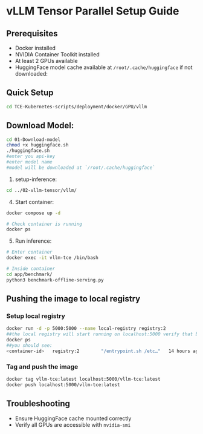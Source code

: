 # vLLM Tensor Parallel Setup Guide

## Prerequisites
- Docker installed
- NVIDIA Container Toolkit installed
- At least 2 GPUs available
- HuggingFace model cache available at `/root/.cache/huggingface` if not downloaded:

## Quick Setup
```bash
cd TCE-Kubernetes-scripts/deployment/docker/GPU/vllm
```
## Download Model:
```bash
cd 01-Download-model
chmod +x huggingface.sh
./huggingface.sh
#enter you api-key
#enter model name
#model will be downloaded at `/root/.cache/huggingface`
```



1. setup-inference:
```bash
cd ../02-vllm-tensor/vllm/
```
4. Start container:
```bash
docker compose up -d

# Check container is running
docker ps
```

5. Run inference:
```bash
# Enter container
docker exec -it vllm-tce /bin/bash

# Inside container
cd app/benchmark/
python3 benchmark-offline-serving.py
```
## Pushing the image to local registry
### Setup local registry
```bash
docker run -d -p 5000:5000 --name local-registry registry:2
##the local registry will start running on localhost:5000 verify that by :
docker ps
##you should see:
<container-id>   registry:2        "/entrypoint.sh /etc…"   14 hours ago     Up 29 minutes   0.0.0.0:5000->5000/tcp, :::5000->5000/tcp   local-registry
```
### Tag and push the image
```bash
docker tag vllm-tce:latest localhost:5000/vllm-tce:latest
docker push localhost:5000/vllm-tce:latest
```
## Troubleshooting
- Ensure HuggingFace cache mounted correctly
- Verify all GPUs are accessible with `nvidia-smi`
